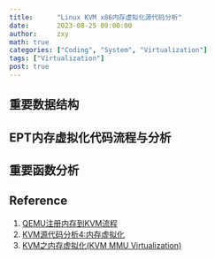 ```yaml
---
title:      "Linux KVM x86内存虚拟化源代码分析"
date:       2023-08-25 09:00:00
author:     zxy
math: true
categories: ["Coding", "System", "Virtualization"]
tags: ["Virtualization"]
post: true
---
```

## 重要数据结构

## EPT内存虚拟化代码流程与分析

## 重要函数分析

## Reference

1. [QEMU注册内存到KVM流程](https://blog.csdn.net/huang987246510/article/details/105744738)
2. [KVM源代码分析4:内存虚拟化](https://oenhan.com/kvm-src-4-mem)
3. [KVM之内存虚拟化(KVM MMU Virtualization)](https://royhunter.github.io/2016/03/13/kvm-mmu-virtualization/)